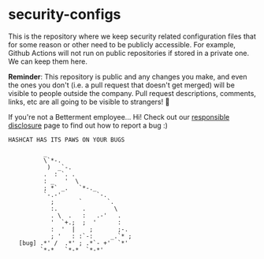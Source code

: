 # security-configs

This is the repository where we keep security related configuration files that
for some reason or other need to be publicly accessible. For example, Github
Actions will not run on public repositories if stored in a private one. We can
keep them here.

**Reminder**: This repository is public and any changes you make, and even the
ones you don't (i.e. a pull request that doesn't get merged) will be visible to
people outside the company. Pull request descriptions, comments, links, etc are
all going to be visible to strangers! 🔮

If you're not a Betterment employee... Hi! Check out our
[responsible disclosure](https://www.betterment.com/legal/security#disclosure)
page to find out how to report a bug :)

```
HASHCAT HAS ITS PAWS ON YOUR BUGS

          _                        
          \`*-.                    
           )  _`-.                 
          .  : `. .                
          : _   '  \               
          ; *` _.   `*-._          
          `-.-'          `-.       
            ;       `       `.     
            :.       .        \    
            . \  .   :   .-'   .   
            '  `+.;  ;  '      :   
            :  '  |    ;       ;-. 
            ; '   : :`-:     _.`* ;
   [bug] .*' /  .*' ; .*`- +'  `*' 
         `*-*   `*-*  `*-*'      
```
